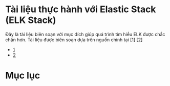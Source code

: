 # Tài liệu thực hành với Elastic Stack (ELK Stack)

Đây là tài liệu biên soạn với mục đích giúp quá trình tìm hiểu ELK được chắc chắn hơn. Tài liệu được biên soạn dựa trên nguồn chính tại [1] [2]
- [1](https://github.com/jruels/elastic)
- [2](https://sundog-education.com/elasticsearch/)

# Mục lục

